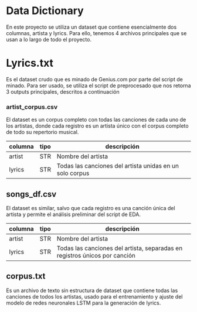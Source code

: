 # Data Dictionary

En este proyecto se utiliza un dataset que contiene esencialmente dos columnas, artista y lyrics. Para ello, tenemos 4 archivos principales que se usan a lo largo de todo el proyecto.

# Lyrics.txt

Es el dataset crudo que es minado de Genius.com por parte del script de minado. Para ser usado, se utiliza el script de preprocesado que nos retorna 3 outputs principales, descritos a continuación

### artist_corpus.csv

El dataset es un corpus completo con todas las canciones de cada uno de los artistas, donde cada registro es un artista único con el corpus completo de todo su repertorio musical. 

| columna | tipo | descripción |
| --- | --- | --- |
| artist | STR | Nombre del artista |
| lyrics  | STR | Todas las canciones del artista unidas en un solo corpus |

## songs_df.csv

El dataset es similar, salvo que cada registro es una canción única del artista y permite el análisis preliminar del script de EDA. 

| columna | tipo | descripción |
| --- | --- | --- |
| artist | STR | Nombre del artista |
| lyrics  | STR | Todas las canciones del artista, separadas en registros únicos por canción |

## corpus.txt

Es un archivo de texto sin estructura de dataset que contiene todas las canciones de todos los artistas, usado para el entrenamiento y ajuste del modelo de redes neuronales LSTM para la generación de lyrics.